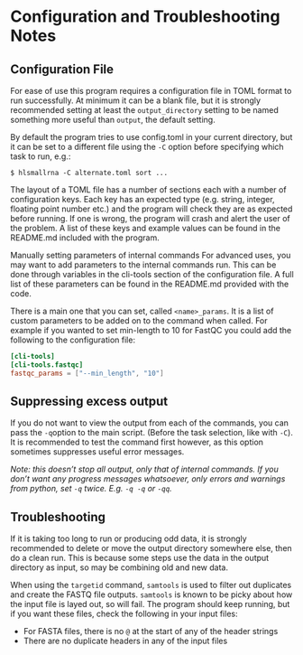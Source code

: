 # Configuration and Troubleshooting Notes

## Configuration File

For ease of use this program requires a configuration file in TOML format to run successfully. At minimum it can be a blank file, but it is strongly recommended setting at least the `output_directory` setting to be named something more useful than `output`, the default setting.

By default the program tries to use config.toml in your current directory, but it can be set to a different file using the `-C` option before specifying which task to run, e.g.:

```
$ hlsmallrna -C alternate.toml sort ...
```

The layout of a TOML file has a number of sections each with a number of configuration keys. Each key has an expected type (e.g. string, integer, floating point number etc.) and the program will check they are as expected before running. If one is wrong, the program will crash and alert the user of the problem. A list of these keys and example values can be found in the README.md included with the program.

Manually setting parameters of internal commands
For advanced uses, you may want to add parameters to the internal commands run. This can be done through variables in the cli-tools section of the configuration file. A full list of these parameters can be found in the README.md provided with the code. 

There is a main one that you can set, called `<name>_params`. It is a list of custom parameters to be added on to the command when called. For example if you wanted to set min-length to 10 for FastQC you could add the following to the configuration file:

```toml
[cli-tools]
[cli-tools.fastqc]
fastqc_params = ["--min_length", "10"]
```

## Suppressing excess output

If you do not want to view the output from each of the commands, you can pass the `-q`option to the main script. (Before the task selection, like with `-C`). It is recommended to test the command first however, as this option sometimes suppresses useful error messages.

*Note: this doesn’t stop all output, only that of internal commands. If you don’t want any progress messages whatsoever, only errors and warnings from python, set `-q` twice. E.g. `-q -q` or `-qq`.*

## Troubleshooting

If it is taking too long to run or producing odd data, it is strongly recommended to delete or move the output directory somewhere else, then do a clean run. This is because some steps use the data in the output directory as input, so may be combining old and new data.

When using the `targetid` command, `samtools` is used to filter out duplicates and create the FASTQ file outputs. `samtools` is known to be picky about how the input file is layed out, so will fail. The program should keep running, but if you want these files, check the following in 
your input files:

-	For FASTA files, there is no `@` at the start of any of the header strings
-	There are no duplicate headers in any of the input files
